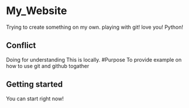 # My_Website
Trying to create something on my own.
playing with git!
love you!
Python!
## Conflict
Doing for understanding
This is locally.
#Purpose
To provide example on how to use git and github togather

## Getting started
You can start right now!
